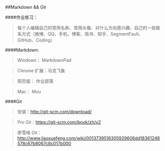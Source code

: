 ##Markdown && Git

####作业练习：

> 每个人编辑自己的常用名称、常用头像、对什么方向感兴趣、自己的一些联系方式（微博、QQ、手机、博客、简书、知乎、SegmentFault、GitHub、Coding）

####Markdown:

>Windows：  MarkdownPad

>Chrome 扩展：马克飞象

>网页版：          作业部落

>Mac：               Mou 


####Git

> 安装：http://git-scm.com/download/

> Pro Git：https://git-scm.com/book/zh/v2

> 廖雪峰  Git：http://www.liaoxuefeng.com/wiki/0013739516305929606dd18361248578c67b8067c8c017b000

